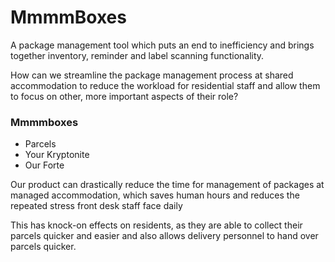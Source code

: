 # MmmmBoxes
A package management tool which puts an end to inefficiency and brings together inventory, reminder and label scanning functionality.

How can we streamline the package management process at shared accommodation to reduce the workload for residential staff and allow them to focus on other, more important aspects of their role?

### Mmmmboxes 
* Parcels
* Your Kryptonite
* Our Forte

Our product can drastically reduce the time for management of packages at managed accommodation, which saves human hours and reduces the repeated stress front desk staff face daily​

This has knock-on effects on residents, as they are able to collect their parcels quicker and easier and also allows delivery personnel to hand over parcels quicker. ​
